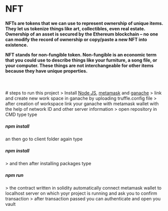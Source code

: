 # NFT
<h4>NFTs are tokens that we can use to represent ownership of unique items. They let us tokenize things like art, collectibles, even real estate. Ownership of an asset is secured by the Ethereum blockchain – no one can modify the record of ownership or copy/paste a new NFT into existence.

NFT stands for non-fungible token. Non-fungible is an economic term that you could use to describe things like your furniture, a song file, or your computer. These things are not interchangeable for other items because they have unique properties.
</h4>
<br>
<br>
# steps to run this project
> Install <a href="https://nodejs.org/en/">Node JS</a>, <a href="https://metamask.io/">metamask</a> and <a href="https://trufflesuite.com/ganache/">ganache</a>
> link and create new work space in ganache by uploading truffle.config file
> after creation of workspace link your ganache with metamask wallet with the help of network ID and other server information
> open repository in CMD type type <h5>npm install</h5> an then go to client folder again type <h5>npm install</h5>
> and then after installing packages type <h5>npm run</h5>
> the contract written in solidity automatically connect metamask wallet to localhost server on which yoyr project is running and ask you to confirm transaction
> after transaction passed you can authenticate and open you vault

